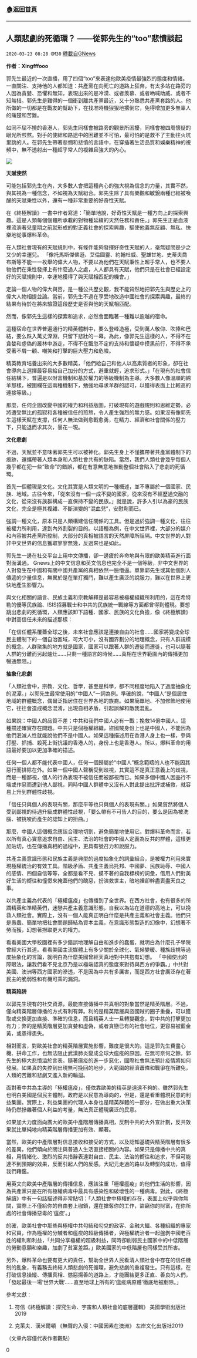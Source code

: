 ###  [:house:返回首頁](https://github.com/ourhimalayas/txt)
---

## 人類悲劇的死循環？ ——從郭先生的“too”悲憤談起
`2020-03-23 08:28 GM30` [轉載自GNews](https://gnews.org/zh-hant/149577/)

**作者：Xingfffooo**

郭先生最近的一次直播，用了四個“too”來表達他歐美疫情最強烈的態度和情緒。一直關注、支持他的人都知道：共產黨在向死亡的道路上狂奔，有太多站在路旁的人因為貪婪、恐懼和無知，表現出來的是冷漠、或者羨慕、或者吶喊助威、或者不知無措。郭先生是難得的一個衝到離共產黨最近，又十分熟悉共產黨套路的人。他所做的一切都是在戰友的幫助下，在找准時機狠狠地撂倒它，免得增加更多無辜人的痛楚和苦難。

如同不屈不撓的香港人，郭先生同樣會被路旁的觀景所困擾，同樣會被四周懷疑的眼光所煎熬。對手的使絆和路途中的困難並不可怕，最可怕的是救不了主動往火坑里跳的人。在郭先生帶著悲憫和悲憤的言語中，在穿插著生活品質和娛樂精神的視頻中，無不透射出一種超乎常人的複雜且強大的內心。

![](https://s3-ap-northeast-1.amazonaws.com/news.guo.offload.media/wp-content/uploads/2020/03/23082219/image0-215.jpg)

**天賦使然**

可能包括郭先生在內，大多數人會把這種內心的強大視為信念的力量，其實不然，與其視為一種信念，不如視為天賦組合。郭先生除了具有樂觀和敏銳兩種已經被喚醒的天賦秉性以外，還有一種非常重要的好奇性天賦。

在《終極解讀》一書中作者寫道：「簡單地說，好奇性天賦是一種方向上的探索興趣。這是人類每個個體所承載的對物種延續的天然任務和責任。」郭先生正是血液裡流淌著兒童期之前就形成的對正義社會的探索興趣，驅使他義無反顧、無私、快樂地從事爆料革命。

在人類社會現有的天賦規則中，有條件能夠發揮好奇性天賦的人，毫無疑問是少之又少的幸運兒。 「像托馬斯傑佛遜、艾倫圖靈、約翰杜威、聖雄甘地、史蒂夫喬布斯等不能一一枚舉的偉大人物，不要以為他們在天賦秉性上超乎常人，也不要人物他們在秉性發揮上有什麼過人之處，人人都具有天賦，他們只是在社會已經設定好的天賦規則中，幸運地獲得了與天賦相匹配的機會。」

定論一個人物的偉大與否，是一種公共歷史觀，我不能貿然地把郭先生與歷史上的偉大人物相提並論。當前，郭先生不過在享受地改造中國社會的探索興趣，最終的結果有待於在將來驗證這段歷史是否與他的天賦相匹配。

然而，像郭先生這樣的探索和追求，必然會面臨著一種難以逾越的宿命。

這種宿命在世界普遍通行的精英體制中，要么登峰造極，受到萬人敬仰、吹捧和巴結，要么跌入萬丈深淵，只留下悲壯的一幕。為此，像郭先生這樣的人，不得不在貪婪和虛偽的叢林中游走，不得不在飄忽不定的支持和懷疑中摸黑前行，不得不承受著不屑一顧、嘲笑和打擊的巨大壓力和危險。

精英教育培養出來的大多數精英，「他們給自己和他人以高素質者的形象，卻在社會導向上選擇最容易給自己加分的方式，避重就輕，追求形式。」「在現有的社會信任結構下，普遍是以財富機制和基於權力的等級機制為主導。大多數人像溫順的綿羊那樣，被圍欄在這兩種機制下，勉強地尋求羊群的認可，以獲得表面上比較高的連接等級。」

那麼，任何企圖改變中國的權力和利益版圖，打破現有的遊戲規則和思維定勢，必將遭受無比的孤寂和各種被信任的煎熬，令人產生強烈的無力感。如果沒有像郭先生這樣天賦在支撐，任何人無法做到愈戰愈勇，在精力、經濟和社會關係的壓力下，只能退而求其次，曇花一現。

**文化悲劇**

不過，天賦並不意味著郭先生可以被神化。郭先生身上不僅攜帶著共產黨體制下的痕跡，還攜帶著人類本身和人類社會共有的缺陷。當然，我們人類社會幾乎每個人幾乎都在犯一些“致命”的錯誤，都在有意無意地推動整個社會陷入了悲劇的死循環。

首先一個體現是文化。文化其實是人類文明的一種概述，並不專屬於一個國家、民族、地域。古往今來，「從來沒有一個一成不變的國家，從來沒有不經歷過交融的文化，從來沒有族群構成一直保持不變的民族。」就是說，許多人引以為豪的民族文化，完全是極其複雜、不斷演變的“混血兒”，安慰劑而已。

強調一種文化，原本只是人類構建信任關係的工具。但是過於強調一種文化，往往被權力所利用，達到內外割裂的目的。以語種為例，在中文世界裡，大部分的媒介和內容被共產黨所控制，大部分的真相被語言的天然屏障所阻隔。中文世界的人對非中文世界的信息獲取寥寥無幾，反過來也是如此。

郭先生一邊在社交平台上用中文傳播，卻一邊疲於奔命地與有限的歐美精英進行面對面溝通。 Gnews上的中文信息和英文信息也完全不是一個等級，非中文世界的人對發生在中國和有關中國共產黨的真相依然一臉懵逼。單靠郭先生或其他個別人傳遞的少量信息，無異於是在單打獨鬥，難以產生廣泛的說服力，難以在世界上更快地產生影響力。

與文化相關的語言、民族主義和宗教解釋是最容易被極權組織所利用的，這在希特勒的優等民族論、ISIS招募戰士和中共的民族統一戰線等方面都曾得到體現。要想跳出悲劇的死循環，人類應該卸下語種、國家、民族的文化負擔，像《終極解讀》中對高信任未來的描述那樣：

「在信任體系覆蓋全球之後，未來社會應該是連接自由的社會……國家將變成全球民主體制下的一個自治區域，可大可小，沒有國界劃分的地理概念，只有人群規模的概念。人群聚集的地方就是國家，國家可以跟著人群的遷徙而遷徙，也可以隨著人群的分離而另起爐灶……只剩一種語言的時候……真相在世界範圍內的傳播更加暢通無阻。」

**抽象化悲劇**

「人類社會中，宗教、文化、哲學，甚至是科學，都不同程度地陷入了過度抽象化的泥潭。」以郭先生最常使用的“中國人”一詞為例。準確的說，“中國人”是個居住地域的群體概念，偶爾泛指居住在世界各地的族裔。如果簡單地、不加修飾地使用它，往往會造成概念混淆，出現自相矛盾，引起誤解和敵我混亂。

如果說：中國人的品質不差；中共和我們中國人必有一戰；挽救14億中國人。這種描述確實存在問題。中共只是個極權組織，盜國賊身份上也是中國人，不能因為他們泯滅人性就能說他們不是中國人。如果這種描述用在香港人身上也一樣，參與打壓、抓捕、殺死上街抗議的香港人的，身份上也是香港人。所以，爆料革命的用語最好要加以更加準確的描述。

任何一個人都不能代表中國人，任何一個歸屬於“中國人”概念範疇的人也不能因其惡行而排除在外。如果一個中國人聲稱受到歧視，其實這不是真正意義上的歧視，而是一種鄙視，個人的行為表現不被信任而被鄙視而已。如果多個中國人因品行不端或作惡而遭到他人鄙視，同時中國人群體中又沒有人對此提出批評或補救，就容易上升到群體性歧視。

「信任只與個人的表現有關，那麼平等也只與個人的表現有關。」如果貿然將個人受到鄙視的待遇升級成群體性歧視，「要么帶有不可告人的目的，要么是因為被洗腦、被挑唆而產生的認知上的扭曲。」

那麼，中國人這個概念應該合理地切割，避免簡單地使用它。對爆料革命而言，若以所有真心實意追求自由、民主、法治的社會的中國人定義為反共的群體，這樣更加貼切，也在傳播真相的過程中，更具有號召力和說服力。

共產主義意識形態和民族主義是典型的過度抽象化的詞彙組合，是被權力利用來實現極權統治的有效工具。階級矛盾、共產主義烏托邦、中國夢、民族恥辱、中國人的感情、四個自信等等，全都是看不見、摸不著的自我標榜的詞彙，借用人們對美好生活的嚮往和憧憬來掩蓋他們的醜惡，扮演救世主，暗地裡卻幹盡喪盡天良之事。

以共產主義為代表的「極權瘟疫」也傳播到了全世界。在西方社會，也有很多的所謂精英和準精英們，迷戀共產主義意識形態，自我以為站在道德的高地上，可以挽救人類社會。實際上，沒有一個人能真正明白什麼是共產主義和社會主義。他們只是愚蠢、簡單地把社會問題歸結為資本主義，在意識形態製造的幻像中，幻想著不勞而獲，幻想著撈取更大的權力。

看看美國大學校園裡有多少錯誤地理解自由和進步的蠢蛋，就明白為什麼孔子學院曾經大行其道。看看美國主流媒體上有多少關於全球化、氣候變暖、種族歧視等過度抽象化的言論，就明白為什麼美國曾經天真地對中共抱有幻想。 「中國使出的障眼法，讓我們看不見北京乃是以極端認真的態度來對待與西方的爭霸。」中共對美國、澳洲等西方國家的滲透，不是因為中共有多厲害，而是西方社會廣泛存在著民主的脆弱性和有機可乘的漏洞。

**精英陷阱**

以郭先生現有的社交資源，最能直接傳播中共真相的對象當然是精英階層。不過，僅向精英階層傳播的方式有利有弊。利的是精英階層與盜國賊的圈子重疊，可以獲取或交換更加直接、準確的信息，而且精英人士一旦轉變觀念，對中共的打擊更加有力；弊的是精英階層更加貪婪和虛偽，或者貪戀已有的社會地位，更容易被藍金黃，或患得患失。

相對而言，對歐美社會的精英階層實施影響，難度是很大的。這是郭先生費盡心機、拼命工作，也無法阻止武漢肺炎變成全球大瘟疫的原因。在無可奈何之餘，郭先生的極大悲憤溢於言表。隨著瘟疫的進一步惡化，國際社會無法預計疫情將如何發展。如果真的失控到出現無可挽回的地步，大範圍的經濟蕭條和戰爭在所難免，人類的苦難和悲劇又進入新的輪迴。

面對著中共為主導的「極權瘟疫」，僅依靠歐美的精英是遠遠不夠的。雖然郭先生也明白美國是個民主體制，政府是以民意為導向的，但是，還是看重體現民意的利益集團。實際上，利益集團的代理人本身也是精英群體的一部分，在做出重大決策時仍然摻雜著個人利益的考量，無法真正體現廣泛的民意。

如果加大力度面向廣大的歐美中產階層傳播真相，反制中共的大外宣計劃，反共效果就比單純地向精英階層傳播更加有效、顯著。

當然，歐美的中產階層對信息接收和接受的方式，以及認知基礎與精英階層有很多的差異，他們傾向於關注與普通人生活直接相關的內容。如果只是傳播中共的真相，用情緒化、激烈的反共措辭表達對自由、民主、法治的嚮往和追求，不但可能達不到預期的效果，反而引起人們的反感。大紀元走過的路以及轉型的成功，值得我們藉鑑。

用英文向歐美中產階層的傳播信息，應該注重「極權瘟疫」的他們生活的影響，因為共產黨只是在所有極權病毒中最具有感染性和破壞性的一種病毒。對此，《終極解讀》中有一句話描述得非常貼切：「人類社會中極權的存在，表面上似乎與你無關，實際上不僅給你的自由套上枷鎖，還在搶奪你的工作，盜竊你的財富，在你所處的社會傳播惡毒的’瘟疫’。」

的確，歐美社會中那些與極權中共勾結和勾兌的政客、金融大鱷、各種組織的專家和官員，作為極權的分贓者和瘟疫的超級傳播者，與極權統治者一起盤剝中國老百姓的權利和利益，「共同分享極權的超級利益，同時卻削弱民主國家中的中低階層的勞動意願和樂趣，加劇了貧富差距。」歐美國家的中低階層也同樣受其所害。

另外，爆料革命也要有更大的責任，幫助全世界人民看清人類社會中存在的信任機制的亂象，有義務去終結人類悲劇的死循環，避免悲劇的重複發生。只有這樣，在打破信息操縱、傳播真相、懲惡揚善的道路上，才能團結更多正直、善良的人們，「發起最後一場’世界大戰’……直至地球上所有的’瘟疫病原體’徹底地被剷除。」

參考文獻：

1. 符信《終極解讀：探究生命、宇宙和人類社會的底層邏輯》 美國學術出版社2019

2. 克萊夫．漢米爾頓 《無聲的入侵：中國因素在澳洲》 左岸文化出版社2019

（文章內容僅代表作者觀點）

0
